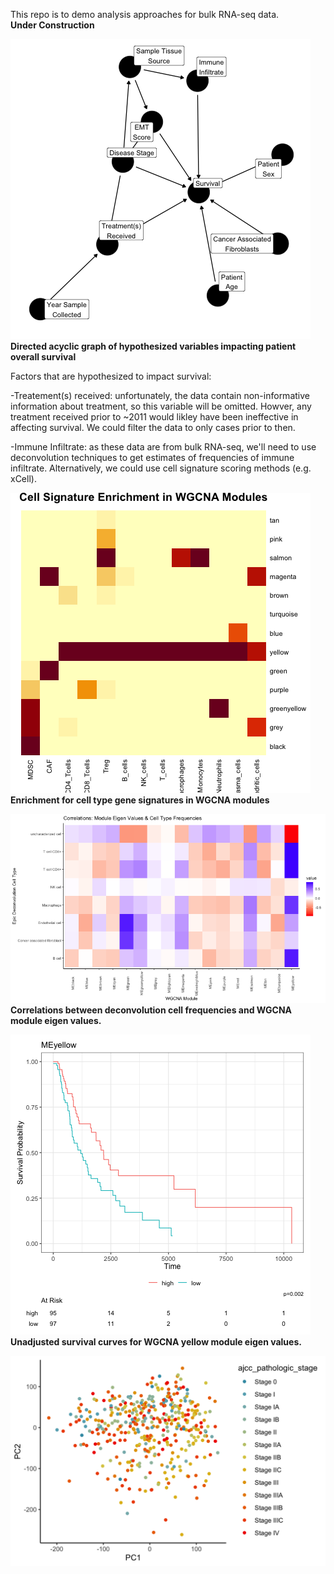 This repo is to demo analysis approaches for bulk RNA-seq data. 
\
**Under Construction**

![alt text](https://github.com/SciOmics/TCGA_Melanoma_RNASeq/blob/main/outputs/DAG.png?raw=true)  
**Directed acyclic graph of hypothesized variables impacting patient overall survival**
  
  
Factors that are hypothesized to impact survival:
  
-Treatement(s) received: unfortunately, the data contain non-informative information about treatment, so this variable will be omitted. Howver, any treatment received prior to ~2011 would likley have been ineffective in affecting survival. We could filter the data to only cases prior to then. 
  
-Immune Infiltrate: as these data are from bulk RNA-seq, we'll need to use deconvolution techniques to get estimates of frequencies of immune infiltrate. Alternatively, we could use cell signature scoring methods (e.g. xCell). 
  
![alt_text](https://github.com/SciOmics/TCGA_Melanoma_RNASeq/blob/main/outputs/cell_types_in_WGCNA_modules.png?raw=true)  
**Enrichment for cell type gene signatures  in WGCNA modules**
  
![alt_text](https://github.com/SciOmics/TCGA_Melanoma_RNASeq/blob/main/outputs/module_deconvolution_correlations.png?raw=true)  
**Correlations between deconvolution cell frequencies and WGCNA module eigen values.**
  
![alt_text](https://github.com/SciOmics/TCGA_Melanoma_RNASeq/blob/main/outputs/yellow_module_survival.png?raw=true)  
**Unadjusted survival curves for WGCNA yellow module eigen values.**
  
![alt_text](https://github.com/SciOmics/TCGA_Melanoma_RNASeq/blob/main/outputs/pca_plot_stage.png?raw=true)  

